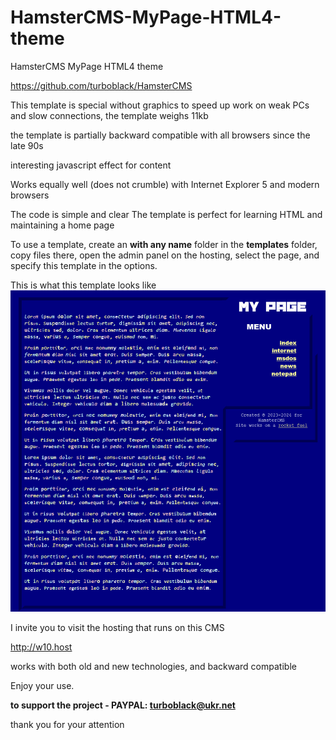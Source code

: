 # HamsterCMS-MyPage-HTML4-theme
HamsterCMS MyPage HTML4 theme

https://github.com/turboblack/HamsterCMS

This template is special without graphics to speed up work on weak PCs and slow connections, the template weighs 11kb

the template is partially backward compatible with all browsers since the late 90s

interesting javascript effect for content

Works equally well (does not crumble) with Internet Explorer 5 and modern browsers

The code is simple and clear
The template is perfect for learning HTML and maintaining a home page

To use a template, create an **with any name** folder in the **templates** folder, copy files there, open the admin panel on the hosting, select the page, and specify this template in the options.

This is what this template looks like
![this is what theme looks like](https://github.com/turboblack/HamsterCMS-MyPage-HTML4-theme/blob/main/1.jpg)

I invite you to visit the hosting that runs on this CMS

http://w10.host

works with both old and new technologies, and backward compatible

Enjoy your use.

**to support the project - PAYPAL: turboblack@ukr.net**

thank you for your attention
